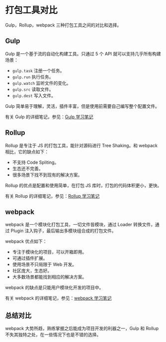 # 打包工具对比

Gulp，Rollup，webpack 三种打包工具之间的对比和选择。

## Gulp

Gulp 是一个基于流的自动化构建工具。只通过 5 个 API 就可以支持几乎所有构建场景：

- `gulp.task` 注册一个任务。
- `gulp.run` 执行任务。
- `gulp.watch` 监听文件的变化。
- `gulp.src` 读取文件。
- `gulp.dest` 写入文件。

Gulp 简单易于理解，灵活，插件丰富，但是使用前需要自己编写整个配置文件。

有关 Gulp 的详细笔记，参见：[Gulp 学习笔记](https://github.com/liuyib/study-note/tree/master/%E6%89%93%E5%8C%85%E5%B7%A5%E5%85%B7/gulp)

## Rollup

Rollup 是专注于 JS 的打包工具，能针对源码进行 Tree Shaking。和 webpack 相比，它的缺点如下：

- 不支持 Code Spliting。
- 生态还不完善。
- 很多场景下找不到现有的解决方案。

Rollup 的优点是配置和使用简单，在打包 JS 库时，打包的代码体积更小，更快。

有关 Rollup 的详细笔记，参见：[Rollup 学习笔记](https://github.com/liuyib/study-note/tree/master/%E6%89%93%E5%8C%85%E5%B7%A5%E5%85%B7/rollup)

## webpack

webpack 是一个模块化打包工具，一切文件皆模块，通过 Loader 转换文件，通过 Plugin 注入钩子，最后输出多模块组合成的打包文件。

webpack 优点如下：

- 专注于模块化的项目，可以开箱即用。
- 可通过插件扩展。
- 使用场景不只局限于 Web 开发。
- 社区庞大，生态好。
- 大多数场景都能找到相应的解决方案。

webpack 的缺点是只能用户模块化开发的项目中。

有关 webpack 的详细笔记，参见：[webpack 学习笔记](https://github.com/liuyib/study-note/tree/master/%E6%89%93%E5%8C%85%E5%B7%A5%E5%85%B7/webpack)

## 总结对比

webpack 大势所趋，熟练掌握之后能成为项目开发的利器之一，Gulp 和 Rollup 不失其独特之处，在一些情况下也是不错的选择。
